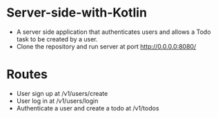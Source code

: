 # Server-side-with-Kotlin
* A server side application that authenticates users and allows a Todo task to be created by a user.
* Clone the repository and run server at port http://0.0.0.0:8080/


# Routes

* User sign up at /v1/users/create
* User log in at /v1/users/login
* Authenticate a user and create a todo at /v1/todos
